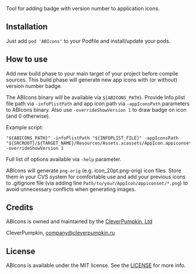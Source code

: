 Tool for adding badge with version number to application icons.

## Installation

Just add `pod 'ABIcons'` to your Podfile and install/update your pods.

## How to use

Add new build phase to your main target of your project before compile sources. This build phase will generate new app icons with (or without) version number badge.

The ABIcons binary will be available via `${ABICONS_PATH}`. Provide Info.plist file path via `-infoPlistPath` and app icon path via `-appIconsPath` parameters to ABIcons binary. Also use `-overrideShowVersion 1` to draw badge on icon (and 0 otherwise).

Example script:

```
"${ABICONS_PATH}" -infoPlistPath "${INFOPLIST_FILE}" -appIconsPath
"${SRCROOT}/${TARGET_NAME}/Resources/Assets.xcassets/AppIcon.appiconset" -overrideShowVersion 1
```

Full list of options available via `-help` parameter.

ABIcons will generate `png-orig` (e.g. icon_20pt.png-orig) icon files. Store them in your CVS system for comfortable use and add your previous icons to .gitignore file (via adding line `Path/to/your/AppIcon/appiconset/*.png`) to avoid unnecessary conflicts when generating images.

## Credits

ABIcons is owned and maintained by the [CleverPumpkin, Ltd](https://cleverpumpkin.ru/)

CleverPumpkin, company@cleverpumpkin.ru

## License

ABIcons is available under the MIT license. See the [LICENSE](https://github.com/CleverPumpkin/abicons-ios/blob/master/LICENSE) for more info.
